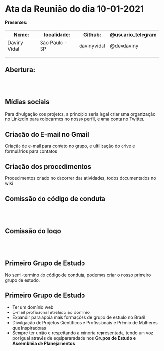# Ata da Reunião do dia 10-01-2021

**Presentes:**

|Nome:  |localidade:   |Github:   |@usuario_telegram  | 
|---|---|---|---|
|Daviny Vidal   |São Paulo - SP   |davinyvidal   |@devdaviny   |
|   |   |   |   |
|   |   |   |   |


## Abertura:

<BR><BR>

## Mídias sociais

Para divulgação dos projetos, a princípio seria legal criar uma organização no Linkedin para colocarmos no nosso perfil, e uma conta no Twitter.
  
## Criação do E-mail no Gmail

Criação de e-mail para contato no grupo, e ultilização do drive e formulários para contatos
  
## Criação dos procedimentos

Procedimentos criado no decorrer das atividades, todos documentados no wiki

## Comissão do código de conduta

<BR><BR>

## Comissão do logo

<BR><BR>

## Primeiro Grupo de Estudo

No semi-termino do código de conduta, podemos criar o nosso primeiro grupo de estudo.

## Primeiro Grupo de Estudo

- Ter um domínio web
- E-mail profissonal atrelado ao domínio
- Expandir para apoia mais formações de grupo de estudo no Brasil
- Divulgação de Projetos Científicos e Profissionais e Prêmio de Mulheres que Inspiradoras
- Sempre ter união e respeitando a minoria representada, tendo um voz por igual atravês de equipararadade nos **Grupos de Estudo e Assembléia de Planejamentos**
